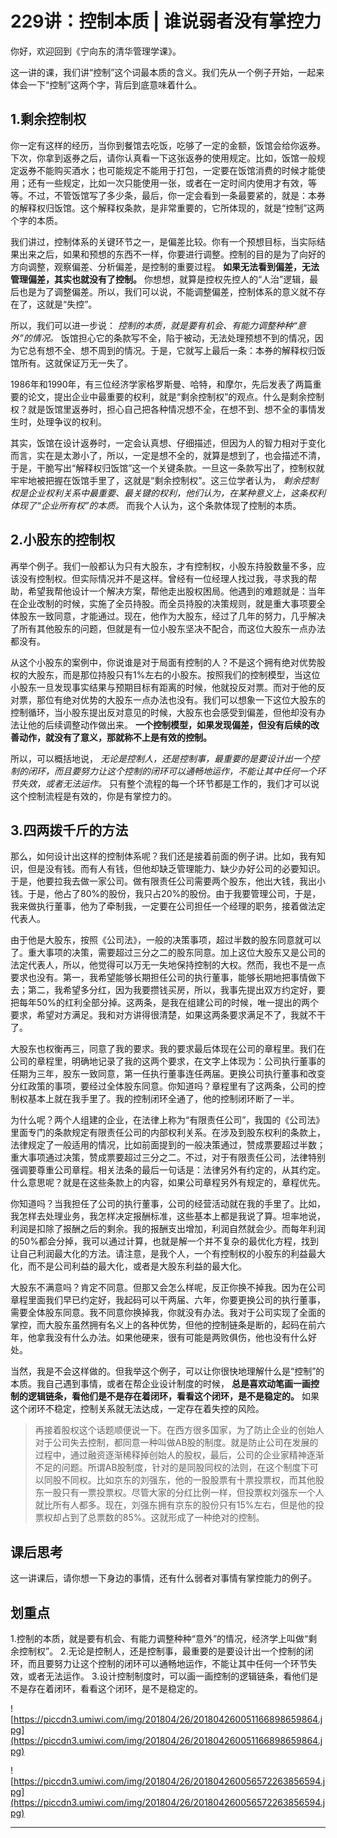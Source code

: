 # 229讲：控制本质 | 谁说弱者没有掌控力

你好，欢迎回到《宁向东的清华管理学课》。

这一讲的课，我们讲“控制”这个词最本质的含义。我们先从一个例子开始，一起来体会一下“控制”这两个字，背后到底意味着什么。

## 1.剩余控制权

你一定有这样的经历，当你到餐馆去吃饭，吃够了一定的金额，饭馆会给你返券。下次，你拿到返券之后，请你认真看一下这张返券的使用规定。比如，饭馆一般规定返券不能购买酒水；也可能规定不能用于打包，一定要在饭馆消费的时候才能使用；还有一些规定，比如一次只能使用一张，或者在一定时间内使用才有效，等等。不过，不管饭馆写了多少条，最后，你一定会看到一条最要紧的，就是：本券的解释权归饭馆。这个解释权条款，是非常重要的，它所体现的，就是“控制”这两个字的本质。

我们讲过，控制体系的关键环节之一，是偏差比较。你有一个预想目标，当实际结果出来之后，如果和预想的东西不一样，你要进行调整。控制的目的是为了向好的方向调整，观察偏差、分析偏差，是控制的重要过程。 **如果无法看到偏差，无法管理偏差，其实也就没有了控制。** 你想想，就算是控权先控人的“人治”逻辑，最后也是为了调整偏差。所以，我们可以说，不能调整偏差，控制体系的意义就不存在了，这就是“失控”。

所以，我们可以进一步说： *控制的本质，就是要有机会、有能力调整种种“意外”的情况。* 饭馆担心它的条款写不全，陷于被动，无法处理预想不到的情况，因为它总有想不全、想不周到的情况。于是，它就写上最后一条：本券的解释权归饭馆所有。这就保证万无一失了。

1986年和1990年，有三位经济学家格罗斯曼、哈特，和摩尔，先后发表了两篇重要的论文，提出企业中最重要的权利，就是“剩余控制权”的观点。什么是剩余控制权？就是饭馆里返券时，担心自己把各种情况想不全，在想不到、想不全的事情发生时，处理争议的权利。

其实，饭馆在设计返券时，一定会认真想、仔细描述，但因为人的智力相对于变化而言，实在是太渺小了，所以，一定是想不全的，就算是想到了，也会描述不清，于是，干脆写出“解释权归饭馆”这一个关键条款。一旦这一条款写出了，控制权就牢牢地被把握在饭馆手里了，这就是“剩余控制权”。这三位学者认为， *剩余控制权是企业权利关系中最重要、最关键的权利，他们认为，在某种意义上，这条权利体现了“企业所有权”的本质。* 而我个人认为，这个条款体现了控制的本质。

## 2.小股东的控制权

再举个例子。我们一般都认为只有大股东，才有控制权，小股东持股数量不多，应该没有控制权。但实际情况并不是这样。曾经有一位经理人找过我，寻求我的帮助，希望我帮他设计一个解决方案，帮他走出股权困局。他遇到的难题就是：当年在企业改制的时候，实施了全员持股。而全员持股的决策规则，就是重大事项要全体股东一致同意，才能通过。现在，他作为大股东，经过了几年的努力，几乎解决了所有其他股东的问题，但就是有一位小股东坚决不配合，而这位大股东一点办法都没有。

从这个小股东的案例中，你说谁是对于局面有控制的人？不是这个拥有绝对优势股权的大股东，而是那位持股只有1%左右的小股东。按照我们的控制模型，当这位小股东一旦发现事实结果与预期目标有距离的时候，他就投反对票。而对于他的反对票，那位有绝对优势的大股东一点办法也没有。我们可以想象一下这位大股东的控制循环，当小股东提出反对意见的时候，大股东也会感受到偏差，但他却没有办法让他的后续调整动作做出来。 **一个控制模型，如果发现偏差，但没有后续的改善动作，就没有了意义，那就称不上是有效的控制。**

所以，可以概括地说， *无论是控制人，还是控制事，最重要的是要设计出一个控制的闭环，而且要努力让这个控制的闭环可以通畅地运作，不能让其中任何一个环节失效，或者无法运作。* 只有整个流程的每一个环节都是工作的，我们才可以说这个控制流程是有效的，你是有掌控力的。

## 3.四两拨千斤的方法

那么，如何设计出这样的控制体系呢？我们还是接着前面的例子讲。比如，我有知识，但是没有钱。而有人有钱，但他却缺乏管理能力、缺少办好公司的必要知识。于是，他要拉我去做一家公司。做有限责任公司需要两个股东，他出大钱，我出小钱。于是，他占了80%的股份，我只占20%的股份。由于我要管理公司，于是，我来做执行董事，他为了牵制我，一定要在公司担任一个经理的职务，接着做法定代表人。

由于他是大股东，按照《公司法》，一般的决策事项，超过半数的股东同意就可以了。重大事项的决策，需要超过三分之二的股东同意。加上这位大股东又是公司的法定代表人，所以，他觉得可以万无一失地保持控制的大权。然而，我也不是一点要求也没有。第一，我希望能够长期担任公司的执行董事，能够长期地把事情做下去；第二，我希望多分红，因为我要攒钱买房，所以，我事先提出双方约定好，要把每年50%的红利全部分掉。这两条，是我在组建公司的时候，唯一提出的两个要求，希望对方满足。我和对方讲得很清楚，如果这两条要求满足不了，我就不干了。

大股东也权衡再三，同意了我的要求。我的要求最后体现在公司的章程里。我们在公司的章程里，明确地记录了我的这两个要求，在文字上体现为：公司执行董事的任期为三年，股东一致同意，第一任执行董事连任两届。更换公司执行董事和改变分红政策的事项，要经过全体股东同意。你知道吗？章程里有了这两条，公司的控制权基本上就在我手里了。我的控制闭环全通了，他的控制闭环断了一半。

为什么呢？两个人组建的企业，在法律上称为“有限责任公司”，我国的《公司法》里面专门的条款规定有限责任公司的内部权利关系。在涉及到股东权利的条款上，法律规定了一般适用的情况，比如前面提到的一般决策通过，赞成票要超过半数；重大事项通过决策，赞成票要超过三分之二。不过，对于有限责任公司，法律特别强调要尊重公司章程。相关法条的最后一句话是：法律另外有约定的，从其约定。什么意思呢？就是在这些条款上的内容，如果公司章程另外有规定的，章程优先。

你知道吗？当我担任了公司的执行董事，公司的经营活动就在我的手里了。比如，我怎样去处理业务，我怎样决定报酬标准，这些基本上都是我说了算。坦率地说，利润是扣除了报酬之后的剩余。我的报酬支出增加，利润自然就会少。而每年利润的50%都会分掉，我可以通过计算，也就是解一个并不复杂的最优化方程，找到让自己利润最大化的方法。请注意，是我个人，一个有控制权的小股东的利益最大化，而不是公司利益的最大化，或者是大股东利益的最大化。

大股东不满意吗？肯定不同意。但那又会怎么样呢，反正你换不掉我。因为在公司章程里面我们早已约定好，我起码可以干两届、六年，你要更换公司的执行董事，需要全体股东同意。我不同意你换掉我，你就没有办法。我对于公司实现了全面的掌控，而大股东虽然拥有名义上的各种优势，但他的控制链条是断的，起码在前六年，他拿我没有什么办法。如果他硬来，很有可能是两败俱伤，他也没有什么好处。

当然，我是不会这样做的。但我举这个例子，可以让你很快地理解什么是“控制”的本质。我自己遇到事情，或者在帮企业设计制度的时候， **总是喜欢动笔画一画控制的逻辑链条，看他们是不是存在着闭环，看看这个闭环，是不是稳定的。** 如果这个闭环不稳定，控制关系就无法达成，一定存在着失控的风险。

> 再接着股权这个话题顺便说一下。在西方很多国家，为了防止企业的创始人对于公司失去控制，都同意一种叫做AB股的制度。就是防止公司在发展的过程中，通过融资逐渐稀释掉创始人的股权，最后，公司的企业家精神逐渐不足的问题。所谓AB股制度，针对的是同股同权的法则，在这个制度下可以同股不同权。比如京东的刘强东，他的一股股票有十票投票权，而其他股东一股只有一票投票权。尽管大家的分红比例一样，但投票权刘强东一个人就比所有人都多。现在，刘强东拥有京东的股份只有15%左右，但是他的投票权却占到了总票数的85%。这就形成了一种绝对的控制。

## 课后思考

这一讲课后，请你想一下身边的事情，还有什么弱者对事情有掌控能力的例子。

## 划重点

1.控制的本质，就是要有机会、有能力调整种种“意外”的情况，经济学上叫做“剩余控制权”。
2.无论是控制人，还是控制事，最重要的是要设计出一个控制的闭环，而且要努力让这个控制的闭环可以通畅地运作，不能让其中任何一个环节失效，或者无法运作。
3.设计控制制度时，可以画一画控制的逻辑链条，看他们是不是存在着闭环，看看这个闭环，是不是稳定的。

![https://piccdn3.umiwi.com/img/201804/26/201804260051166898659864.jpg](https://piccdn3.umiwi.com/img/201804/26/201804260051166898659864.jpg)

![https://piccdn3.umiwi.com/img/201804/26/201804260056572263856594.jpg](https://piccdn3.umiwi.com/img/201804/26/201804260056572263856594.jpg)

---
